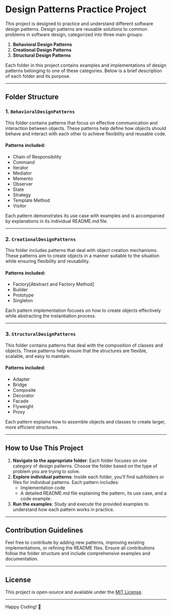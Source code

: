 ﻿# Design Patterns Practice Project

This project is designed to practice and understand different software design patterns. Design patterns are reusable solutions to common problems in software design, categorized into three main groups:

1. **Behavioral Design Patterns**
2. **Creational Design Patterns**
3. **Structural Design Patterns**

Each folder in this project contains examples and implementations of design patterns belonging to one of these categories. Below is a brief description of each folder and its purpose.

---

## Folder Structure

### 1. `BehavioralDesignPatterns`
This folder contains patterns that focus on effective communication and interaction between objects. These patterns help define how objects should behave and interact with each other to achieve flexibility and reusable code.

#### Patterns included:
- Chain of Responsibility
- Command
- Iterator
- Mediator
- Memento
- Observer
- State
- Strategy
- Template Method
- Visitor

Each pattern demonstrates its use case with examples and is accompanied by explanations in its individual README.md file.

---

### 2. `CreationalDesignPatterns`
This folder includes patterns that deal with object creation mechanisms. These patterns aim to create objects in a manner suitable to the situation while ensuring flexibility and reusability.

#### Patterns included:
- Factory[Abstract and Factory Method]
- Builder
- Prototype
- Singleton

Each pattern implementation focuses on how to create objects effectively while abstracting the instantiation process.

---

### 3. `StructuralDesignPatterns`
This folder contains patterns that deal with the composition of classes and objects. These patterns help ensure that the structures are flexible, scalable, and easy to maintain.

#### Patterns included:
- Adapter
- Bridge
- Composite
- Decorator
- Facade
- Flyweight
- Proxy

Each pattern explains how to assemble objects and classes to create larger, more efficient structures.

---

## How to Use This Project

1. **Navigate to the appropriate folder**: Each folder focuses on one category of design patterns. Choose the folder based on the type of problem you are trying to solve.
2. **Explore individual patterns**: Inside each folder, you’ll find subfolders or files for individual patterns. Each pattern includes:
   - Implementation code
   - A detailed README.md file explaining the pattern, its use case, and a code example.
3. **Run the examples**: Study and execute the provided examples to understand how each pattern works in practice.

---

## Contribution Guidelines
Feel free to contribute by adding new patterns, improving existing implementations, or refining the README files. Ensure all contributions follow the folder structure and include comprehensive examples and documentation.

---

## License
This project is open-source and available under the [MIT License](LICENSE).

---

Happy Coding! 🎉
